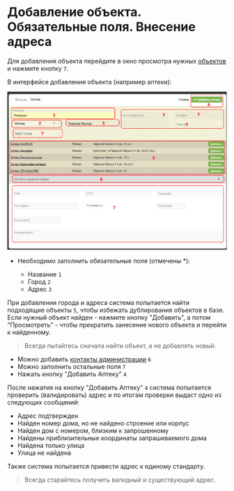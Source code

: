 # Добавление объекта. Обязательные поля. Внесение адреса

Для добавления объекта перейдите в окно просмотра нужных [объектов](database-object.html) и нажмите кнопку `7`.

В интерфейсе добавления объекта (например аптеки): 

![](../images/database-object-add.png)

- Необходимо заполнить обязательные поля (отмечены *):

  - Название `1`
  - Город `2`
  - Адрес `3`
  
При добавлении города и адреса система попытается найти подходящие объекты `5`, чтобы избежать дублирования объектов в базе.
Если нужный объект найден - нажмите кнопку "Добавить", а потом "Просмотреть" - чтобы прекратить занесение нового объекта и перейти к найденному.

> Всегда пытайтесь сначала найти объект, а не добавлять новый.

- Можно добавить [контакты администрации](database-object-contact.html) `6`  
- Можно заполнить остальные поля `7`
- Нажать кнопку "Добавить Аптеку" `4`

После нажатия на кнопку "Добавить Аптеку" `4` система попытается проверить (валидировать) адрес и по итогам проверки выдаст одно из следующих сообщений:
 
- Адрес подтвержден
- Найден номер дома, но не найдено строение или корпус
- Найден дом с номером, близким к запрошенному
- Найдены приблизительные координаты запрашиваемого дома
- Найдена только улица
- Улица не найдена

Также система попытается привести адрес к единому стандарту.

> Всегда старайтесь получить валидный и существующий адрес.
